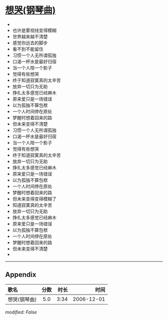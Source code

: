 # [想哭(钢琴曲)](https://music.163.com/song?id=65740)

* 
* 也许是雾视线变得模糊
* 世界越来越不清楚
* 感觉你远去的脚步
* 看不到不能留住
* 习惯一个人无所谓孤独
* 口渴一杯水是最好归宿
* 当一个人陪一个影子
* 觉得有些想哭
* 终于知道寂寞真的太辛苦
* 放弃一切只为无助
* 挣扎太多感觉已经麻木
* 原来爱只是一场错误
* 以为孤独不算包袱
* 一个人时间停在原处
* 梦醒时想着回来的路
* 但未来变得不清楚
* 习惯一个人无所谓孤独
* 口渴一杯水是最好归宿
* 当一个人陪一个影子
* 觉得有些想哭
* 终于知道寂寞真的太辛苦
* 放弃一切只为无助
* 挣扎太多感觉已经麻木
* 原来爱只是一场错误
* 以为孤独不算包袱
* 一个人时间停在原处
* 梦醒时想着回来的路
* 但未来变得变得模糊了
* 知道寂寞真的太辛苦
* 放弃一切只为无助
* 挣扎太多感觉已经麻木
* 原来爱只是一场错误
* 以为孤独不算包袱
* 一个人时间停在原处
* 梦醒时想着回来的路
* 但未来变得不清楚
* 


---

## Appendix

|歌名|分数|时长|时间|
|:---|:---:|---:|---:|
|想哭(钢琴曲)|5.0|3:34|2006-12-01

*modified: False*
